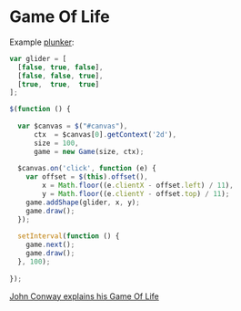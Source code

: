 Game Of Life
============

Example [plunker](http://embed.plnkr.co/njPziANhBHacAufZEAKc/preview):


``` js
var glider = [
  [false, true, false],
  [false, false, true],
  [true,  true,  true]
];

$(function () {
  
  var $canvas = $("#canvas"),
      ctx  = $canvas[0].getContext('2d'),
      size = 100,
      game = new Game(size, ctx);
  
  $canvas.on('click', function (e) {
    var offset = $(this).offset(),
        x = Math.floor((e.clientX - offset.left) / 11),
        y = Math.floor((e.clientY - offset.top) / 11);
    game.addShape(glider, x, y);
    game.draw();
  });
  
  setInterval(function () {
    game.next();  
    game.draw();
  }, 100);
  
});
```

[John Conway explains his Game Of Life](http://www.youtube.com/watch?v=E8kUJL04ELA)
